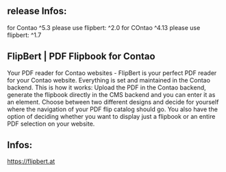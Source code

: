 ## release Infos: 
for Contao ^5.3  please use flipbert: ^2.0
for COntao ^4.13 please use flipbert: ^1.7

## FlipBert | PDF Flipbook for Contao

Your PDF reader for Contao websites - FlipBert is your perfect PDF reader for your Contao website. Everything is set and maintained in the Contao backend. This is how it works: Upload the PDF in the Contao backend, generate the flipbook directly in the CMS backend and you can enter it as an element. Choose between two different designs and decide for yourself where the navigation of your PDF flip catalog should go. You also have the option of deciding whether you want to display just a flipbook or an entire PDF selection on your website.


## Infos: 

https://flipbert.at